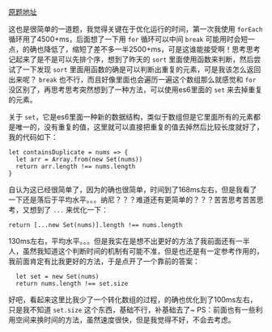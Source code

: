[原题地址](https://leetcode-cn.com/explore/interview/card/top-interview-questions-easy/1/array/24/)

这也是很简单的一道题，我觉得关键在于优化运行的时间，第一次我使用 `forEach` 循环用了4500+ms，后面想了一下用 `for` 循环可以中间 `break` 可能用时会短一点，的确也降低了，缩短了差不多一半2500+ms，可是这谁能接受啊！思考思考记起来了是不是可以先排个序，想到了昨天的 `sort` 里面使用函数来判断，然后尝试了一下发现 `sort` 里面用函数的确是可以判断出重复的元素，可是我该怎么返回出来呢？ `break` 也不行，而且好像里面也会遍历一遍这个数组那么就感觉和 `for` 没区别了，再思考思考突然想到了一种方法，可以使用es6里面的 `set` 来去掉重复的元素。

关于 `set`，它是es6里面一种新的数据结构，类似于数组但是它里面所有的元素都是唯一的，没有重复的值，这里就可以直接把重复的值去掉然后比较长度就好了，我的代码如下：
```
let containsDuplicate = nums => {
  let arr = Array.from(new Set(nums))
  return arr.length !== nums.length
}
```
自认为这已经很简单了，因为的确也很简单，时间到了168ms左右，但是我看了一下还是落后于平均水平。。。纳尼？？？难道还有更简单的？？？苦苦思考苦苦思考，又想到了 `...` 来优化一下：
```
return [...new Set(nums)].length !== nums.length
```
130ms左右，平均水平。。。但是我实在是想不出更好的方法了我前面还有一半人，虽然我知道这个判断时间的机制有可能不准，但是也还是有一定参考作用的，我前面肯定有比我更好的方法，于是点开了一个靠前的答案：
```
  let set = new Set(nums)
  return nums.length !== set.size
```
好吧，看起来这里比我少了一个转化数组的过程，的确也优化到了100ms左右，只是我不知道 `set.size` 这个东西，基础不行，补基础去了~
PS：前面也有一些利用空间来换时间的方法，虽然速度很快，但是我觉得不好，不会去考虑。
